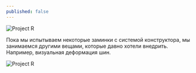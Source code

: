 ```yaml
---
published: false
---
```


![Project R]({{site.baseurl}}/images/news/2015-02-27WVCcTsQ-1dE.jpg)

Пока мы испытываем некоторые заминки с системой конструктора, мы занимаемся другими вещами, которые давно хотели внедрить. Например, визуальная деформация шин.

![Project R]({{site.baseurl}}/images/news/2015-02-27/VT-PdjxFDm8.jpg)
